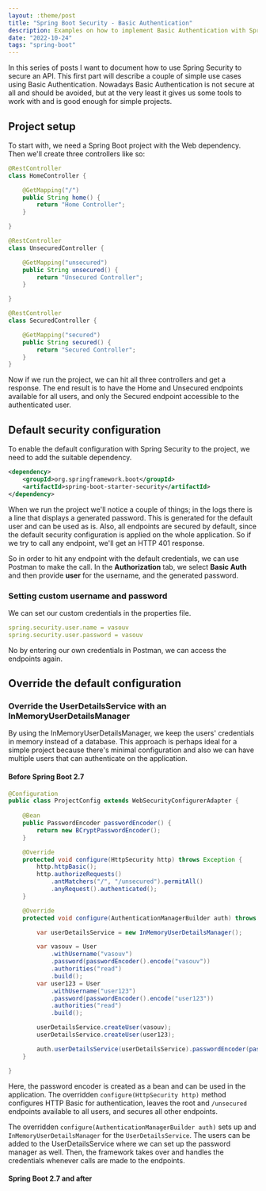 ```yaml
---
layout: :theme/post
title: "Spring Boot Security - Basic Authentication"
description: Examples on how to implement Basic Authentication with Spring Security 
date: "2022-10-24"
tags: "spring-boot"
---
```


In this series of posts I want to document how to use Spring Security to secure an API. This first part will describe a couple of simple use cases using Basic Authentication. Nowadays Basic Authentication is not secure at all and should be avoided, but at the very least it gives us some tools to work with and is good enough for simple projects.

## Project setup

To start with, we need a Spring Boot project with the Web dependency. Then we'll create three controllers like so:

```java
@RestController
class HomeController {

	@GetMapping("/")
	public String home() {
		return "Home Controller";
	}

}

@RestController
class UnsecuredController {

	@GetMapping("unsecured")
	public String unsecured() {
		return "Unsecured Controller";
	}

}

@RestController
class SecuredController {

	@GetMapping("secured")
	public String secured() {
		return "Secured Controller";
	}
}
```

Now if we run the project, we can hit all three controllers and get a response. The end result is to have the Home and Unsecured endpoints available for all users, and only the Secured endpoint accessible to the authenticated user.

## Default security configuration

To enable the default configuration with Spring Security to the project, we need to add the suitable dependency.

```xml
<dependency>
    <groupId>org.springframework.boot</groupId>
    <artifactId>spring-boot-starter-security</artifactId>
</dependency>
```

When we run the project we'll notice a couple of things; in the logs there is a line that displays a generated password. This is generated for the default user and can be used as is. Also, all endpoints are secured by default, since the default security configuration is applied on the whole application. So if we try to call any endpoint, we'll get an HTTP 401 response.

So in order to hit any endpoint with the default credentials, we can use Postman to make the call. In the **Authorization** tab, we select **Basic Auth** and then provide **user** for the username, and the generated password.

### Setting custom username and password

We can set our custom credentials in the properties file.

```yaml
spring.security.user.name = vasouv
spring.security.user.password = vasouv
```

No by entering our own credentials in Postman, we can access the endpoints again.

## Override the default configuration

### Override the UserDetailsService with an InMemoryUserDetailsManager

By using the InMemoryUserDetailsManager, we keep the users' credentials in memory instead of a database. This approach is perhaps ideal for a simple project because there's minimal configuration and also we can have multiple users that can authenticate on the application.

#### Before Spring Boot 2.7

```java
@Configuration
public class ProjectConfig extends WebSecurityConfigurerAdapter {
    
    @Bean
    public PasswordEncoder passwordEncoder() {
        return new BCryptPasswordEncoder();
    }

    @Override
    protected void configure(HttpSecurity http) throws Exception {
        http.httpBasic();
        http.authorizeRequests()
            .antMatchers("/", "/unsecured").permitAll()
            .anyRequest().authenticated();
    }

    @Override
    protected void configure(AuthenticationManagerBuilder auth) throws Exception {

        var userDetailsService = new InMemoryUserDetailsManager();

        var vasouv = User
            .withUsername("vasouv")
            .password(passwordEncoder().encode("vasouv"))
            .authorities("read")
            .build();
        var user123 = User
            .withUsername("user123")
            .password(passwordEncoder().encode("user123"))
            .authorities("read")
            .build();

        userDetailsService.createUser(vasouv);
        userDetailsService.createUser(user123);

        auth.userDetailsService(userDetailsService).passwordEncoder(passwordEncoder());
    }

}
```

Here, the password encoder is created as a bean and can be used in the application. The overridden `configure(HttpSecurity http)` method configures HTTP Basic for authentication, leaves the root and `/unsecured` endpoints available to all users, and secures all other endpoints.

The overridden `configure(AuthenticationManagerBuilder auth)` sets up and `InMemoryUserDetailsManager` for the `UserDetailsService`. The users can be added to the UserDetailsService where we can set up the password manager as well. Then, the framework takes over and handles the credentials whenever calls are made to the endpoints.

#### Spring Boot 2.7 and after
